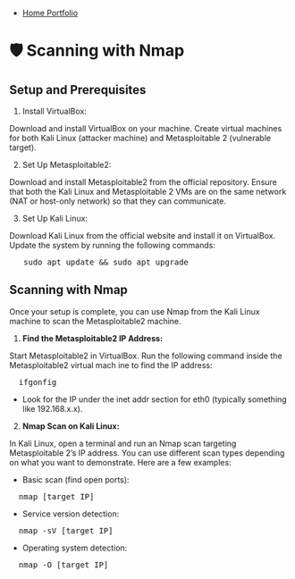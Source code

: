- <a href="https://github.com/rafa0c">Home Portfolio</a>

# 🛡️ Scanning with Nmap

## Setup and Prerequisites

1. Install VirtualBox:

Download and install VirtualBox on your machine.
Create virtual machines for both Kali Linux (attacker machine) and Metasploitable 2 (vulnerable target).

2. Set Up Metasploitable2:

Download and install Metasploitable2 from the official repository.
Ensure that both the Kali Linux and Metasploitable 2 VMs are on the same network (NAT or host-only network) so that they can communicate.

3. Set Up Kali Linux:

Download Kali Linux from the official website and install it on VirtualBox.
Update the system by running the following commands:

<pre>   sudo apt update && sudo apt upgrade  </pre>

## Scanning with Nmap
Once your setup is complete, you can use Nmap from the Kali Linux machine to scan the Metasploitable2 machine.

1. **Find the Metasploitable2 IP Address:**

Start Metasploitable2 in VirtualBox.
Run the following command inside the Metasploitable2 virtual mach ine to find the IP address:

<pre>  ifgonfig  </pre>

- Look for the IP under the inet addr section for eth0 (typically something like 192.168.x.x).

2. **Nmap Scan on Kali Linux:**

In Kali Linux, open a terminal and run an Nmap scan targeting Metasploitable 2’s IP address. You can use different scan types depending on what you want to demonstrate.
Here are a few examples:

- Basic scan (find open ports):

<pre>  nmap [target IP]  </pre>

- Service version detection:

<pre>  nmap -sV [target IP]  </pre>

- Operating system detection:

<pre>  nmap -O [target IP]  </pre>




  








